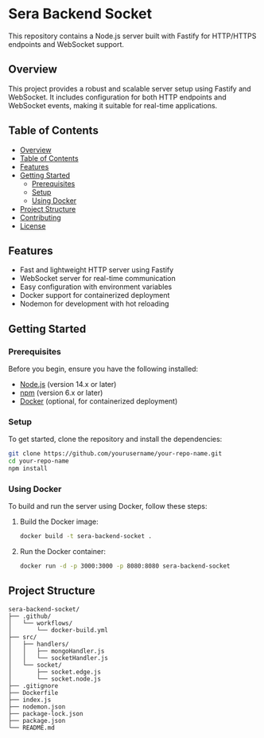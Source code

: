 # Sera Backend Socket

This repository contains a Node.js server built with Fastify for HTTP/HTTPS endpoints and WebSocket support.

## Overview

This project provides a robust and scalable server setup using Fastify and WebSocket. It includes configuration for both HTTP endpoints and WebSocket events, making it suitable for real-time applications.

## Table of Contents

- [Overview](#overview)
- [Table of Contents](#table-of-contents)
- [Features](#features)
- [Getting Started](#getting-started)
  - [Prerequisites](#prerequisites)
  - [Setup](#setup)
  - [Using Docker](#using-docker)
- [Project Structure](#project-structure)
- [Contributing](#contributing)
- [License](#license)

## Features

- Fast and lightweight HTTP server using Fastify
- WebSocket server for real-time communication
- Easy configuration with environment variables
- Docker support for containerized deployment
- Nodemon for development with hot reloading

## Getting Started

### Prerequisites

Before you begin, ensure you have the following installed:

- [Node.js](https://nodejs.org/) (version 14.x or later)
- [npm](https://www.npmjs.com/) (version 6.x or later)
- [Docker](https://www.docker.com/) (optional, for containerized deployment)

### Setup

To get started, clone the repository and install the dependencies:

```bash
git clone https://github.com/yourusername/your-repo-name.git
cd your-repo-name
npm install
```
### Using Docker

To build and run the server using Docker, follow these steps:

1.  Build the Docker image:
    ```bash
    docker build -t sera-backend-socket .
    ``` 
2.  Run the Docker container:
    ```bash    
    docker run -d -p 3000:3000 -p 8080:8080 sera-backend-socket
    ``` 

## Project Structure

    sera-backend-socket/
    ├── .github/
    │   └── workflows/
    │       └── docker-build.yml
    ├── src/
    │   ├── handlers/
    │   │   ├── mongoHandler.js
    │   │   └── socketHandler.js
    │   └── socket/
    │       ├── socket.edge.js
    │       └── socket.node.js
    ├── .gitignore
    ├── Dockerfile
    ├── index.js
    ├── nodemon.json
    ├── package-lock.json
    ├── package.json
    └── README.md
